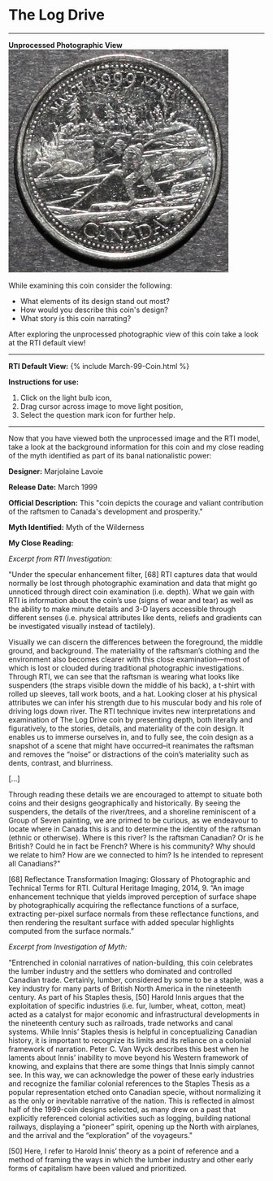 # The Log Drive 

*     *     *     *  
**Unprocessed Photographic View**
![Image](Unprocessed-March-1999.jpg)

While examining this coin consider the following:
- What elements of its design stand out most? 
- How would you describe this coin's design?
- What story is this coin narrating?

After exploring the unprocessed photographic view of this coin take a look at the RTI default view!

----

**RTI Default View:**
{% include March-99-Coin.html %}

**Instructions for use:**
1) Click on the light bulb icon,
2) Drag cursor across image to move light position,
3) Select the question mark icon for further help.

----

Now that you have viewed both the unprocessed image and the RTI model, take a look at the background information for this coin and my close reading of the myth identified as part of its banal nationalistic power:

**Designer:** Marjolaine Lavoie

**Release Date:** March 1999 

**Official Description:** This "coin depicts the courage and valiant contribution of the raftsmen to Canada's development and prosperity."

**Myth Identified:** Myth of the Wilderness

**My Close Reading:** 

*Excerpt from RTI Investigation:*

"Under the specular enhancement filter, [68] RTI captures data that would normally be lost through photographic examination and data that might go unnoticed through direct coin examination (i.e. depth). What we gain with RTI is information about the coin’s use (signs of wear and tear) as well as the ability to make minute details and 3-D layers accessible through different senses (i.e. physical attributes like dents, reliefs and gradients can be investigated visually instead of tactilely). 

   Visually we can discern the differences between the foreground, the middle ground, and background. The materiality of the raftsman’s clothing and the environment also becomes clearer with this close examination—most of which is lost or clouded during traditional photographic investigations. Through RTI, we can see that the raftsman is wearing what looks like suspenders (the straps visible down the middle of his back), a t-shirt with rolled up sleeves, tall work boots, and a hat. Looking closer at his physical attributes we can infer his strength due to his muscular body and his role of driving logs down river. The RTI technique invites new interpretations and examination of The Log Drive coin by presenting depth, both literally and figuratively, to the stories, details, and materiality of the coin design. It enables us to immerse ourselves in, and to fully see, the coin design as a snapshot of a scene that might have occurred–it reanimates the raftsman and removes the “noise” or distractions of the coin’s materiality such as dents, contrast, and blurriness.
   
[...]

Through reading these details we are encouraged to attempt to situate both coins and their designs geographically and historically. By seeing the suspenders, the details of the river/trees, and a shoreline reminiscent of a Group of Seven painting, we are primed to be curious, as we endeavour to locate where in Canada this is and to determine the identity of the raftsman (ethnic or otherwise). Where is this river? Is the raftsman Canadian? Or is he British? Could he in fact be French? Where is his community? Why should we relate to him? How are we connected to him? Is he intended to represent all Canadians?"
   
[68] Reflectance Transformation Imaging: Glossary of Photographic and Technical Terms for RTI. Cultural Heritage Imaging, 2014, 9. “An image enhancement technique that yields improved perception of surface shape by photographically acquiring the reflectance functions of a surface, extracting per-pixel surface normals from these reflectance functions, and then rendering the resultant surface with added specular highlights computed from the surface normals.”


*Excerpt from Investigation of Myth:*

"Entrenched in colonial narratives of nation-building, this coin celebrates the lumber industry and the settlers who dominated and controlled Canadian trade. Certainly, lumber, considered by some to be a staple, was a key industry for many parts of British North America in the nineteenth century. As part of his Staples thesis, [50] Harold Innis argues that the exploitation of specific industries (i.e. fur, lumber, wheat, cotton, meat) acted as a catalyst for major economic and infrastructural developments in the nineteenth century such as railroads, trade networks and canal systems.  While Innis’ Staples thesis is helpful in conceptualizing Canadian history, it is important to recognize its limits and its reliance on a colonial framework of narration. Peter C. Van Wyck describes this best when he laments about Innis’ inability to move beyond his Western framework of knowing, and explains that there are some things that Innis simply cannot see.  In this way, we can acknowledge the power of these early industries and recognize the familiar colonial references to the Staples Thesis as a popular representation etched onto Canadian specie, without normalizing it as the only or inevitable narrative of the nation. This is reflected in almost half of the 1999-coin designs selected, as many drew on a past that explicitly referenced colonial activities such as logging, building national railways, displaying a “pioneer” spirit, opening up the North with airplanes, and the arrival and the “exploration” of the voyageurs."

[50] Here, I refer to Harold Innis’ theory as a point of reference and a method of framing the ways in which the lumber industry and other early forms of capitalism have been valued and prioritized. 
